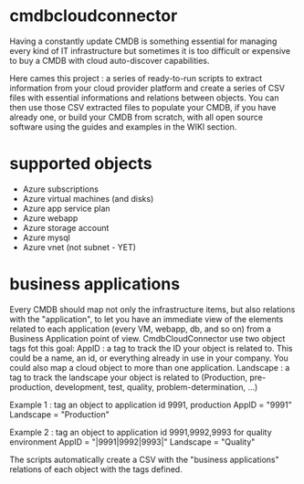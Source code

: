 # cmdbcloudconnector
Having a constantly update CMDB is something essential for managing every kind of IT infrastructure but sometimes it is too difficult or expensive to buy a CMDB with cloud auto-discover capabilities.

Here cames this project : a series of ready-to-run scripts to extract information from your cloud provider platform and create a series of CSV files with essential informations and relations between objects.
You can then use those CSV extracted files to populate your CMDB, if you have already one, or build your CMDB from scratch, with all open source software using the guides and examples in the WIKI section.

# supported objects
* Azure subscriptions
* Azure virtual machines (and disks)
* Azure app service plan
* Azure webapp
* Azure storage account
* Azure mysql
* Azure vnet (not subnet - YET)

# business applications
Every CMDB should map not only the infrastructure items, but also relations with the "application", to let you have an immediate view of the elements related to each application (every VM, webapp, db, and so on) from a Business Application point of view.
CmdbCloudConnector use two object tags fot this goal:
AppID : a tag to track the ID your object is related to. This could be a name, an id, or everything already in use in your company. You could also map a cloud object to more than one application.
Landscape : a tag to track the landscape your object is related to (Production, pre-production, development, test, quality, problem-determination, ...)

Example 1 : tag an object to application id 9991, production
AppID = "9991"
Landscape = "Production"

Example 2 : tag an object to application id 9991,9992,9993 for quality environment
AppID = "|9991|9992|9993|"
Landscape = "Quality"

The scripts automatically create a CSV with the "business applications" relations of each object with the tags defined.
